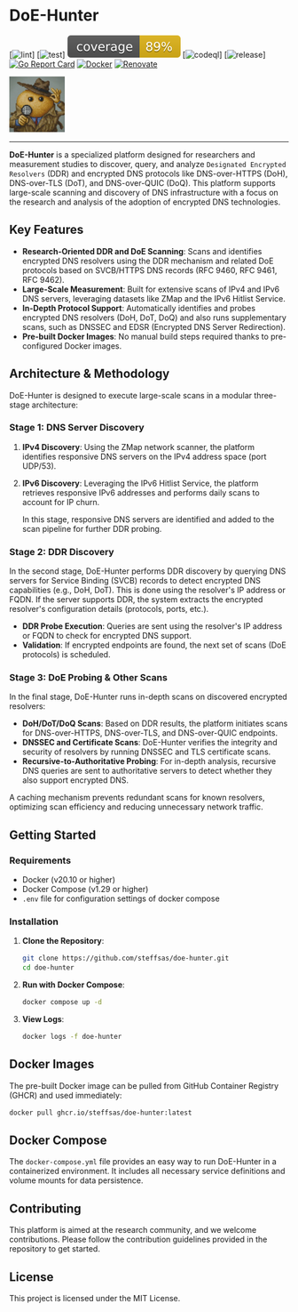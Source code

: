 # DoE-Hunter

[![lint](https://github.com/steffsas/doe-hunter/actions/workflows/lint.yml/badge.svg?branch=main)]
[![test](https://github.com/steffsas/doe-hunter/actions/workflows/test.yml/badge.svg?branch=main)]
[![coverage](https://raw.githubusercontent.com/steffsas/doe-hunter/badges/.badges/main/coverage.svg)](/.github/.testcoverage.yml)
[![codeql](https://github.com/steffsas/doe-hunter/actions/workflows/codeql.yml/badge.svg?branch=main)]
[![release](https://github.com/steffsas/doe-hunter/actions/workflows/release.yml/badge.svg?branch=main)]
[![Go Report Card](https://goreportcard.com/badge/github.com/steffsas/doe-hunter/lib?cache=v1)](https://goreportcard.com/report/github.com/steffsas/doe-hunter/lib)
[![Docker](https://img.shields.io/badge/docker-enabled-blue.svg)](https://github.com/steffsas/doe-hunter/pkgs/container/doe-hunter)
[![Renovate](https://img.shields.io/badge/renovate-enabled-blue.svg)](https://github.com/steffsas/doe-hunter/issues/5)

<img src="./img/icon.png" alt="drawing" width="100"/>

----

**DoE-Hunter** is a specialized platform designed for researchers and measurement studies to discover, query, and analyze `Designated Encrypted Resolvers` (DDR) and encrypted DNS protocols like DNS-over-HTTPS (DoH), DNS-over-TLS (DoT), and DNS-over-QUIC (DoQ). This platform supports large-scale scanning and discovery of DNS infrastructure with a focus on the research and analysis of the adoption of encrypted DNS technologies.

## Key Features
- **Research-Oriented DDR and DoE Scanning**: Scans and identifies encrypted DNS resolvers using the DDR mechanism and related DoE protocols based on SVCB/HTTPS DNS records (RFC 9460, RFC 9461, RFC 9462).
- **Large-Scale Measurement**: Built for extensive scans of IPv4 and IPv6 DNS servers, leveraging datasets like ZMap and the IPv6 Hitlist Service.
- **In-Depth Protocol Support**: Automatically identifies and probes encrypted DNS resolvers (DoH, DoT, DoQ) and also runs supplementary scans, such as DNSSEC and EDSR (Encrypted DNS Server Redirection).
- **Pre-built Docker Images**: No manual build steps required thanks to pre-configured Docker images.

## Architecture & Methodology

DoE-Hunter is designed to execute large-scale scans in a modular three-stage architecture:

### Stage 1: DNS Server Discovery
1. **IPv4 Discovery**: Using the ZMap network scanner, the platform identifies responsive DNS servers on the IPv4 address space (port UDP/53).
2. **IPv6 Discovery**: Leveraging the IPv6 Hitlist Service, the platform retrieves responsive IPv6 addresses and performs daily scans to account for IP churn.
   
   In this stage, responsive DNS servers are identified and added to the scan pipeline for further DDR probing.

### Stage 2: DDR Discovery
In the second stage, DoE-Hunter performs DDR discovery by querying DNS servers for Service Binding (SVCB) records to detect encrypted DNS capabilities (e.g., DoH, DoT). This is done using the resolver's IP address or FQDN. If the server supports DDR, the system extracts the encrypted resolver's configuration details (protocols, ports, etc.).

- **DDR Probe Execution**: Queries are sent using the resolver's IP address or FQDN to check for encrypted DNS support.
- **Validation**: If encrypted endpoints are found, the next set of scans (DoE protocols) is scheduled.

### Stage 3: DoE Probing & Other Scans
In the final stage, DoE-Hunter runs in-depth scans on discovered encrypted resolvers:
- **DoH/DoT/DoQ Scans**: Based on DDR results, the platform initiates scans for DNS-over-HTTPS, DNS-over-TLS, and DNS-over-QUIC endpoints.
- **DNSSEC and Certificate Scans**: DoE-Hunter verifies the integrity and security of resolvers by running DNSSEC and TLS certificate scans.
- **Recursive-to-Authoritative Probing**: For in-depth analysis, recursive DNS queries are sent to authoritative servers to detect whether they also support encrypted DNS.

A caching mechanism prevents redundant scans for known resolvers, optimizing scan efficiency and reducing unnecessary network traffic.

## Getting Started

### Requirements
- Docker (v20.10 or higher)
- Docker Compose (v1.29 or higher)
- `.env` file for configuration settings of docker compose

### Installation
1. **Clone the Repository**:
    ```bash
    git clone https://github.com/steffsas/doe-hunter.git
    cd doe-hunter
    ```

2. **Run with Docker Compose**:
    ```bash
    docker compose up -d
    ```

3. **View Logs**:
    ```bash
    docker logs -f doe-hunter
    ```

## Docker Images
The pre-built Docker image can be pulled from GitHub Container Registry (GHCR) and used immediately:
```bash
docker pull ghcr.io/steffsas/doe-hunter:latest
```

## Docker Compose
The `docker-compose.yml` file provides an easy way to run DoE-Hunter in a containerized environment. It includes all necessary service definitions and volume mounts for data persistence.

## Contributing
This platform is aimed at the research community, and we welcome contributions. Please follow the contribution guidelines provided in the repository to get started.

## License
This project is licensed under the MIT License.
